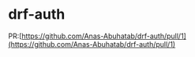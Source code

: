 # drf-auth


PR:[https://github.com/Anas-Abuhatab/drf-auth/pull/1](https://github.com/Anas-Abuhatab/drf-auth/pull/1)